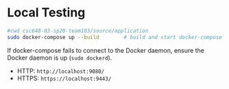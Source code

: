 # Local Testing

```sh
#cwd csc648-03-sp20-team103/source/application
sudo docker-compose up --build        # build and start docker-compose
```

If docker-compose fails to connect to the Docker daemon, ensure the Docker daemon is up (`sudo dockerd`).

- HTTP: `http://localhost:9080/`
- HTTPS: `https://localhost:9443/`
